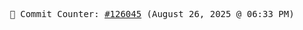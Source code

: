 <p align="center">
    <samp>
        📮 Commit Counter: <a href="https://github.com/Javascript-void0/Javascript-void0/commits/main">#126045</a> (August 26, 2025 @ 06:33 PM)
    </samp>
</p>